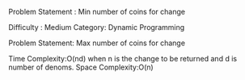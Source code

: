Problem Statement : Min number of coins for change

Difficulty : Medium
Category: Dynamic Programming

Problem Statement: Max number of coins for change

Time Complexity:O(nd) when n is the change to be returned and d is number of denoms.
Space Complexity:O(n)